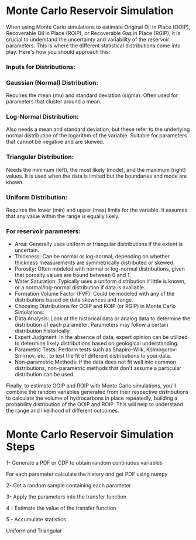 # Monte Carlo Reservoir Simulation
When using Monte Carlo simulations to estimate Original Oil in Place (OOIP), Recoverable Oil in Place (ROIP), or Recoverable Gas in Place (RGIP), it is crucial to understand the uncertainty and variability of the reservoir parameters. This is where the different statistical distributions come into play. Here's how you should approach this:

### Inputs for Distributions:
### Gaussian (Normal) Distribution: 
Requires the mean (mu) and standard deviation (sigma). Often used for parameters that cluster around a mean.
### Log-Normal Distribution: 
Also needs a mean and standard deviation, but these refer to the underlying normal distribution of the logarithm of the variable. Suitable for parameters that cannot be negative and are skewed.
### Triangular Distribution: 
Needs the minimum (left), the most likely (mode), and the maximum (right) values. It is used when the data is limited but the boundaries and mode are known.
### Uniform Distribution: 
Requires the lower (min) and upper (max) limits for the variable. It assumes that any value within the range is equally likely.

### For reservoir parameters:
* Area: Generally uses uniform or triangular distributions if the extent is uncertain.
* Thickness: Can be normal or log-normal, depending on whether thickness measurements are symmetrically distributed or skewed.
* Porosity: Often modeled with normal or log-normal distributions, given that porosity values are bound between 0 and 1.
* Water Saturation: Typically uses a uniform distribution if little is known, or a normal/log-normal distribution if data is available.
* Formation Volume Factor (FVF): Could be modeled with any of the distributions based on data skewness and range.
* Choosing Distributions for OOIP and ROIP (or RGIP) in Monte Carlo Simulations:
* Data Analysis: Look at the historical data or analog data to determine the distribution of each parameter. Parameters may follow a certain distribution historically.
* Expert Judgment: In the absence of data, expert opinion can be utilized to determine likely distributions based on geological understanding.
* Parametric Tests: Perform tests such as Shapiro-Wilk, Kolmogorov-Smirnov, etc., to test the fit of different distributions to your data.
* Non-parametric Methods: If the data does not fit well into common distributions, non-parametric methods that don't assume a particular distribution can be used.

Finally, to estimate OOIP and ROIP with Monte Carlo simulations, you'll combine the random variables generated from their respective distributions to calculate the volume of hydrocarbons in place repeatedly, building a probability distribution of the OOIP and ROIP. This will help to understand the range and likelihood of different outcomes.

# Monte Carlo Reservoir Simulation Steps
1- Generate a PDF or CDF to obtain random continuous variables

For each parameter calculate the history and get PDF using numpy

2- Get a random sample containing each parameter

3- Apply the parameters into the transfer function

4 - Estimate the value of the transfer function

5 - Accumulate statistics

Uniform and Triangular